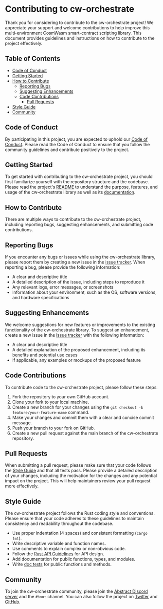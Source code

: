 Contributing to cw-orchestrate
====================

Thank you for considering to contribute to the cw-orchestrate project! We appreciate your support and welcome contributions to help improve this multi-environment CosmWasm smart-contract scripting library. This document provides guidelines and instructions on how to contribute to the project effectively.

Table of Contents
-----------------

* [Code of Conduct](#code-of-conduct)
* [Getting Started](#getting-started)
* [How to Contribute](#how-to-contribute)
  * [Reporting Bugs](#reporting-bugs)
  * [Suggesting Enhancements](#suggesting-enhancements)
  * [Code Contributions](#code-contributions)
    * [Pull Requests](#pull-requests)
* [Style Guide](#style-guide)
* [Community](#community)

Code of Conduct
---------------

By participating in this project, you are expected to uphold our [Code of Conduct](CODE_OF_CONDUCT.md). Please read the Code of Conduct to ensure that you follow the community guidelines and contribute positively to the project.

Getting Started
---------------

To get started with contributing to the cw-orchestrate project, you should first familiarize yourself with the repository structure and the codebase. Please read the project's [README](README.md) to understand the purpose, features, and usage of the cw-orchestrate library as well as its [documentation](https://boot.abstract.money).

How to Contribute
-----------------

There are multiple ways to contribute to the cw-orchestrate project, including reporting bugs, suggesting enhancements, and submitting code contributions.

Reporting Bugs
------------------

If you encounter any bugs or issues while using the cw-orchestrate library, please report them by creating a new issue in the [issue tracker](https://github.com/AbstractSDK/cw-orchestrate/issues). When reporting a bug, please provide the following information:

* A clear and descriptive title
* A detailed description of the issue, including steps to reproduce it
* Any relevant logs, error messages, or screenshots
* Information about your environment, such as the OS, software versions, and hardware specifications

Suggesting Enhancements
------------------

We welcome suggestions for new features or improvements to the existing functionality of the cw-orchestrate library. To suggest an enhancement, create a new issue in the [issue tracker](https://github.com/AbstractSDK/cw-orchestrate/issues) with the following information:

* A clear and descriptive title
* A detailed explanation of the proposed enhancement, including its benefits and potential use cases
* If applicable, any examples or mockups of the proposed feature

Code Contributions
------------------

To contribute code to the cw-orchestrate project, please follow these steps:

1. Fork the repository to your own GitHub account.
2. Clone your fork to your local machine.
3. Create a new branch for your changes using the `git checkout -b feature/your-feature-name` command.
4. Make your changes and commit them with a clear and concise commit message.
5. Push your branch to your fork on GitHub.
6. Create a new pull request against the main branch of the cw-orchestrate repository.

Pull Requests
------------------

When submitting a pull request, please make sure that your code follows the [Style Guide](#style-guide) and that all tests pass. Please provide a detailed description of your changes, including the motivation for the changes and any potential impact on the project. This will help maintainers review your pull request more effectively.

Style Guide
-----------

The cw-orchestrate project follows the Rust coding style and conventions. Please ensure that your code adheres to these guidelines to maintain consistency and readability throughout the codebase.

* Use proper indentation (4 spaces) and consistent formatting (`cargo fmt`).
* Write descriptive variable and function names.
* Use comments to explain complex or non-obvious code.
* Follow the [Rust API Guidelines](https://rust-lang.github.io/api-guidelines/) for API design.
* Add documentation for public functions, types, and modules.
* Write [doc tests](https://doc.rust-lang.org/rustdoc/documentation-tests.html)
    for public functions and methods.

Community
---------

To join the cw-orchestrate community, please join the [Abstract Discord server](https://discord.gg/uch3Tq3aym) and the `#boot` channel. You can also follow the project on [Twitter](https://twitter.com/AbstractSDK) and [GitHub](https://github.com/AbstractSDK).
